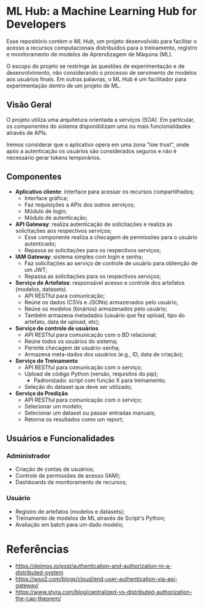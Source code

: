 # ML Hub: a Machine Learning Hub for Developers

Esse repositório contém o *ML Hub*, um projeto desenvolvido para facilitar o acesso a recursos computacionais distribuídos para o treinamento, registro e monitoramento de modelos de Aprendizagem de Máquina (ML).

O escopo do projeto se restringe às questões de experimentação e de desenvolvimento, não considerando o processo de servimento de modelos aos usuários finais. Em outras palavras, o ML Hub é um facilitador para experimentação dentro de um projeto de ML. 

## Visão Geral

O projeto utiliza uma arquitetura orientada a serviços (SOA). Em particular, os componentes do sistema disponibilizam uma ou mais funcionalidades através de APIs. 

Iremos considerar que o aplicativo opera em uma zona "low trust", onde após a autenticação os usuários são considerados seguros e não é necessário gerar tokens temporários.

## Componentes

- **Aplicativo cliente**: interface para acessar os recursos compartilhados;
  - Interface gráfica;
  - Faz requisições a APIs dos outros serviços;
  - Módulo de login;
  - Módulo de autenticação;
- **API Gateway**: realiza autenticação de solicitações e realiza as solicitações aos respectivos serviços;
  - Esse componente realiza a checagem de permissões para o usuário autenticado;
  - Repassa as solicitações para os respectivos serviços;
- **IAM Gateway**: sistema simples com login e senha;
  - Faz solicitações ao serviço de controle de usuário para obtenção de um JWT;
  - Repassa as solicitações para os respectivos serviços;
- **Serviço de Artefatos**: responsável acesso e controle dos artefatos (modelos, datasets).
  - API RESTful para comunicação;
  - Reúne os dados (CSVs e JSONs) armazenados pelo usuário;
  - Reúne os modelos (binários) armazenados pelo usuário;
  - Também armazena metadados (usuário que fez upload, tipo do artefato, data de upload, etc);
- **Serviço de controle de usuários**
  - API RESTful para comunicação com o BD relacional;
  - Reúne todos os usuários do sistema;
  - Permite checagem de usuário-senha;
  - Armazena meta-dados dos usuários (e.g., ID, data de criação);
- **Serviço de Treinamento**
  - API RESTful para comunicação com o serviço;
  - Upload de código Python (versão, requisitos do pip);
    - Padronizado: script com função X para treinamento;
  - Seleção do dataset que deve ser utilizado;
- **Serviço de Predição**
  - API RESTful para comunicação com o serviço;
  - Selecionar um modelo;
  - Selecionar um dataset ou passar entradas manuais;
  - Retorna os resultados como um report;


## Usuários e Funcionalidades

### Administrador

- Criação de contas de usuários;
- Controle de permissões de acesso (IAM);
- Dashboards de monitoramento de recursos;

### Usuário

- Registro de artefatos (modelos e datasets);
- Treinamento de modelos de ML através de Script's Python;
- Avaliação em batch para um dado modelo;

# Referências

- https://deimos.io/post/authentication-and-authorization-in-a-distributed-system
- https://wso2.com/blogs/cloud/end-user-authentication-via-api-gateway/
- https://www.styra.com/blog/centralized-vs-distributed-authorization-the-cap-theorem/
